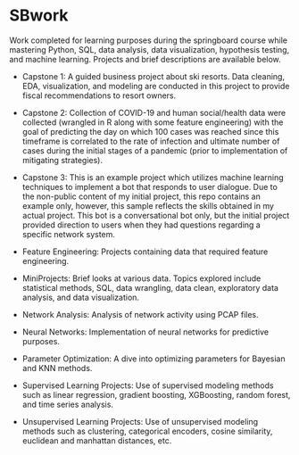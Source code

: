 # SBwork
Work completed for learning purposes during the springboard course while mastering Python, SQL, data analysis, data visualization, hypothesis testing, and machine learning.  Projects and brief descriptions are available below.

* Capstone 1: A guided business project about ski resorts.  Data cleaning, EDA, visualization, and modeling are conducted in this project to provide fiscal recommendations to resort owners. 

* Capstone 2: Collection of COVID-19 and human social/health data were collected (wrangled in R along with some feature engineering) with the goal of predicting the day on which 100 cases was reached since this timeframe is correlated to the rate of infection and ultimate number of cases during the initial stages of a pandemic (prior to implementation of mitigating strategies).  

* Capstone 3: This is an example project which utilizes machine learning techniques to implement a bot that responds to user dialogue.  Due to the non-public content of my initial project, this repo contains an example only, however, this sample reflects the skills obtained in my actual project.  This bot is a conversational bot only, but the initial project provided direction to users when they had questions regarding a specific network system.  

* Feature Engineering: Projects containing data that required feature engineering. 

* MiniProjects: Brief looks at various data.  Topics explored include statistical methods, SQL, data wrangling, data clean, exploratory data analysis, and data visualization. 

* Network Analysis: Analysis of network activity using PCAP files.

* Neural Networks: Implementation of neural networks for predictive purposes.

* Parameter Optimization: A dive into optimizing parameters for Bayesian and KNN methods.

* Supervised Learning Projects: Use of supervised modeling methods such as linear regression, gradient boosting, XGBoosting, random forest, and time series analysis.

* Unsupervised Learning Projects: Use of unsupervised modeling methods such as clustering, categorical encoders, cosine similarity, euclidean and manhattan distances, etc.





